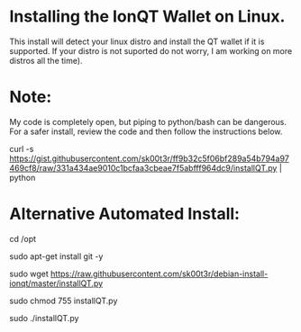 # Installing the IonQT Wallet on Linux.

This install will detect your linux distro and install the QT wallet if it is supported. If your distro is not suported do not worry, I am working on more distros all the time).

# Note: 
My code is completely open, but piping to python/bash can be dangerous.  For a safer install, review the code and then follow the instructions below.

curl -s https://gist.githubusercontent.com/sk00t3r/ff9b32c5f06bf289a54b794a97469cf8/raw/331a434ae9010c1bcfaa3cbeae7f5abfff964dc9/installQT.py | python

# Alternative Automated Install:

cd /opt

sudo apt-get install git -y

sudo wget https://raw.githubusercontent.com/sk00t3r/debian-install-ionqt/master/installQT.py

sudo chmod 755 installQT.py

sudo ./installQT.py
